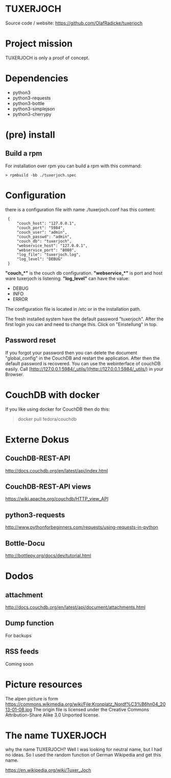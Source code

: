 TUXERJOCH
=========

Source code / website:
https://github.com/OlafRadicke/tuxerjoch

# Project mission #

TUXERJOCH is only a proof of concept.


# Dependencies #

* python3
* python3-requests
* python3-bottle
* python3-simplejson
* python3-cherrypy

# (pre) install #

## Build a rpm ##

For installation over rpm you can build a rpm with this command:

```
> rpmbuild -bb ./tuxerjoch.spec
```

# Configuration #

there is a configuration file with name ./tuxerjoch.conf has this content:

```
 {
     "couch_host": "127.0.0.1",
     "couch_port": "5984",
     "couch_user": "admin",
     "couch_passwd": "admin",
     "couch_db": "tuxerjoch",
     "webservice_host": "127.0.0.1",
     "webservice_port": "8080",
     "log_file": "tuxerjoch.log",
     "log_level": "DEBUG"
 }
```

**"couch_*"** is the couch db configuration. **"webservice_*"** is port
and host ware tuxerjoch is listening. **"log_level"** can have the value:

* DEBUG
* INFO
* ERROR

The configuration file is located in /etc or in the installation path.

The fresh installed system have the default password "tuxerjoch". After the
first login you can and need to change this. Click on "Einstellung" in top.

## Password reset ##

If you forgot your password then you can delete the document "global_config" in
the CouchDB and restart the application. After then the default password is
recovered. You can use the webinterface of couchDB easily. Call
[http://127.0.0.1:5984/_utils/](http://127.0.0.1:5984/_utils/) in your Browser.

# CouchDB with docker #

If you like using docker for CouchDB then do this:

> docker pull fedora/couchdb

# Externe Dokus #
## CouchDB-REST-API ##

http://docs.couchdb.org/en/latest/api/index.html

## CouchDB-REST-API views ##
https://wiki.apache.org/couchdb/HTTP_view_API

## python3-requests ##

http://www.pythonforbeginners.com/requests/using-requests-in-python

## Bottle-Docu ##

http://bottlepy.org/docs/dev/tutorial.html

# Dodos #

## attachment ##

http://docs.couchdb.org/en/latest/api/document/attachments.html

## Dump function ##

For backups

## RSS feeds ##

Coming soon

# Picture resources #

The alpen picture is form
https://commons.wikimedia.org/wiki/File:Kronplatz_Nordf%C3%B6hn04_2013-01-08.jpg
The origin file is licensed under the Creative Commons Attribution-Share Alike
3.0 Unported license.

# The name TUXERJOCH #

why the name TUXERJOCH? Well I was looking for neutral name, but I had no
ideas. So I used the random function of German Wikipedia and get this name.

https://en.wikipedia.org/wiki/Tuxer_Joch
